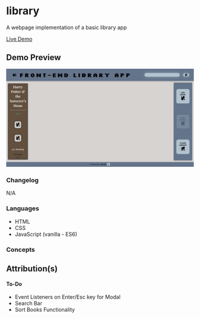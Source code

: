 # library
A webpage implementation of a basic library app<br>

[Live Demo](https://sorrrb.github.io/js-library/)

## Demo Preview
![Library Demo](./assets/demo.png)

### Changelog
N/A

### Languages
- HTML
- CSS
- JavaScript (vanilla - ES6)

### Concepts

## Attribution(s)

#### To-Do
- Event Listeners on Enter/Esc key for Modal
- Search Bar
- Sort Books Functionality